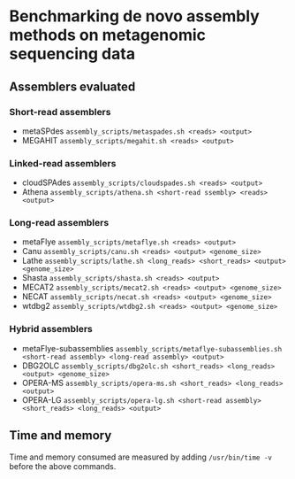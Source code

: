 # Benchmarking de novo assembly methods on metagenomic sequencing data

## Assemblers evaluated
### Short-read assemblers
- metaSPdes ```assembly_scripts/metaspades.sh <reads> <output>```
- MEGAHIT ```assembly_scripts/megahit.sh <reads> <output>```
### Linked-read assemblers
- cloudSPAdes ```assembly_scripts/cloudspades.sh <reads> <output>```
- Athena ```assembly_scripts/athena.sh <short-read ssembly> <reads> <output>```
### Long-read assemblers
- metaFlye ```assembly_scripts/metaflye.sh <reads> <output>```
- Canu ```assembly_scripts/canu.sh <reads> <output> <genome_size>```
- Lathe ```assembly_scripts/lathe.sh <long_reads> <short_reads> <output> <genome_size>```
- Shasta ```assembly_scripts/shasta.sh <reads> <output>```
- MECAT2 ```assembly_scripts/mecat2.sh <reads> <output> <genome_size>```
- NECAT ```assembly_scripts/necat.sh <reads> <output> <genome_size>```
- wtdbg2 ```assembly_scripts/wtdbg2.sh <reads> <output> <genome_size>```
### Hybrid assemblers
- metaFlye-subassemblies ```assembly_scripts/metaflye-subassemblies.sh <short-read assembly> <long-read assembly> <output>```
- DBG2OLC ```assembly_scripts/dbg2olc.sh <short_reads> <long_reads> <output> <genome_size>```
- OPERA-MS ```assembly_scripts/opera-ms.sh <short_reads> <long_reads> <output>```
- OPERA-LG ```assembly_scripts/opera-lg.sh <short-read assembly> <short_reads> <long_reads> <output>```


## Time and memory
Time and memory consumed are measured by adding ```/usr/bin/time -v``` before the above commands.
